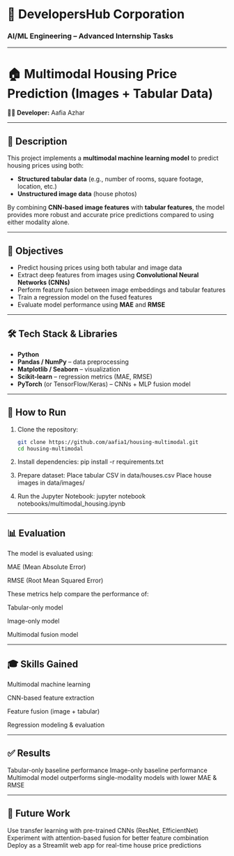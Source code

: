 # 🏢 DevelopersHub Corporation  
### AI/ML Engineering – Advanced Internship Tasks  

---

# 🏠 Multimodal Housing Price Prediction (Images + Tabular Data)

👩‍💻 **Developer:** Aafia Azhar 

---

## 📌 Description
This project implements a **multimodal machine learning model** to predict housing prices using both:
- **Structured tabular data** (e.g., number of rooms, square footage, location, etc.)
- **Unstructured image data** (house photos)

By combining **CNN-based image features** with **tabular features**, the model provides more robust and accurate price predictions compared to using either modality alone.

---

## 🎯 Objectives
- Predict housing prices using both tabular and image data  
- Extract deep features from images using **Convolutional Neural Networks (CNNs)**  
- Perform feature fusion between image embeddings and tabular features  
- Train a regression model on the fused features  
- Evaluate model performance using **MAE** and **RMSE**  

---

## 🛠️ Tech Stack & Libraries
- **Python**
- **Pandas / NumPy** – data preprocessing  
- **Matplotlib / Seaborn** – visualization  
- **Scikit-learn** – regression metrics (MAE, RMSE)  
- **PyTorch** (or TensorFlow/Keras) – CNNs + MLP fusion model  

---


## 🚀 How to Run
1. Clone the repository:
   ```bash
   git clone https://github.com/aafia1/housing-multimodal.git
   cd housing-multimodal
2. Install dependencies:
pip install -r requirements.txt

3. Prepare dataset:
Place tabular CSV in data/houses.csv
Place house images in data/images/

4. Run the Jupyter Notebook:
jupyter notebook notebooks/multimodal_housing.ipynb

---

## 📊 Evaluation

The model is evaluated using:

MAE (Mean Absolute Error)

RMSE (Root Mean Squared Error)

These metrics help compare the performance of:

Tabular-only model

Image-only model

Multimodal fusion model

---

## 🎓 Skills Gained

Multimodal machine learning

CNN-based feature extraction

Feature fusion (image + tabular)

Regression modeling & evaluation


---

## ✅ Results

Tabular-only baseline performance
Image-only baseline performance
Multimodal model outperforms single-modality models with lower MAE & RMSE

---

## 📌 Future Work

Use transfer learning with pre-trained CNNs (ResNet, EfficientNet)
Experiment with attention-based fusion for better feature combination
Deploy as a Streamlit web app for real-time house price predictions
